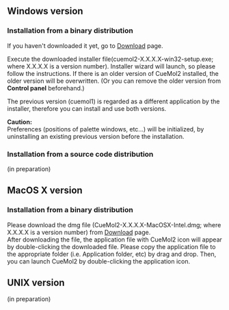## Windows version
### Installation from a binary distribution
If you haven't downloaded it yet, go to [Download](../en/Download) page.

Execute the downloaded installer file(cuemol2-X.X.X.X-win32-setup.exe; where X.X.X.X is a version number).
Installer wizard will launch, so please follow the instructions.
If there is an older version of CueMol2 installed,
the older version will be overwritten.
(Or you can remove the older version from **Control panel** beforehand.)

The previous version (cuemol1) is regarded as a different application by the installer,
therefore you can install and use both versions.

**Caution:**<br />
Preferences (positions of palette windows, etc...) will be initialized,
by uninstalling an existing previous version before the installation. 

### Installation from a source code distribution
(in preparation)

## MacOS X version

### Installation from a binary distribution
Please download the dmg file (CueMol2-X.X.X.X-MacOSX-Intel.dmg; where X.X.X.X is a version number) from [Download](../en/Download) page.<br />
After downloading the file, the application file with CueMol2 icon will appear by double-clicking the downloaded file.
Please copy the application file to the appropriate folder (i.e. Application folder, etc) by drag and drop.
Then, you can launch CueMol2 by double-clicking the application icon.


## UNIX version
(in preparation)

